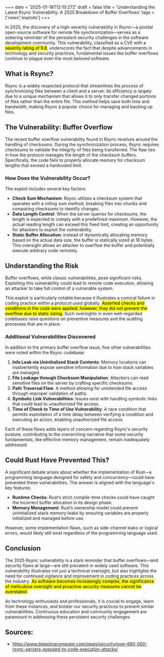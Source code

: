 +++
date = '2025-01-18T12:10:27Z'
draft = false
title = 'Understanding the Latest Rsync Vulnerability: A 2025 Breakdown of Buffer Overflows'
tags = ['news','exploits']
+++

In 2025, the discovery of a high-severity vulnerability in Rsync—a pivotal open-source software for remote file synchronization—serves as a sobering reminder of the persistent security challenges in the software development community. This vulnerability, classified as a CVE with a <mark>severity rating of 9.8</mark>, underscores the fact that despite advancements in technology and security practices, fundamental issues like buffer overflows continue to plague even the most beloved software.

## What is Rsync?
Rsync is a widely respected protocol that streamlines the process of synchronizing files between a client and a server. Its efficiency is largely due to a unique mechanism that allows it to only transfer changed portions of files rather than the entire file. This method helps save both time and bandwidth, making Rsync a popular choice for managing and backing up files.

## The Vulnerability: Buffer Overflow
The recent buffer overflow vulnerability found in Rsync revolves around the handling of checksums.  During the synchronization process, Rsync requires checksums to validate the integrity of files being transferred. The flaw lies in how the protocol manages the length of the checksum buffers. Specifically, the code fails to properly allocate memory for checksum lengths that exceed a hardcoded limit.

### How Does the Vulnerability Occur?
The exploit includes several key factors:
- **Check Sum Mechanism**: Rsync utilizes a checksum system that operates with a rolling sum method, breaking files into chunks and comparing checksums to identify changes.
- **Data Length Control**: When the server queries for checksums, the length is expected to comply with a predefined maximum. However, the actual reading length can exceed this fixed limit, creating an opportunity for attackers to exploit the vulnerability.
- **Static Buffer Allocation**: Instead of dynamically allocating memory based on the actual data size, the buffer is statically sized at 16 bytes. This oversight allows an attacker to overflow the buffer and potentially execute arbitrary code remotely.

## Understanding the Risk
Buffer overflows, while classic vulnerabilities, pose significant risks. Exploiting this vulnerability could lead to remote code execution, allowing an attacker to take full control of a vulnerable system.

This exploit is particularly notable because it illustrates a comical failure in coding practice within a protocol used globally. <mark>Asserted checks and conditions in the code were applied; however, they did not prevent the overflow due to static sizing.</mark> Such oversights in even well-regarded codebases raise questions on preventive measures and the auditing processes that are in place.

### Additional Vulnerabilities Discovered
In addition to the primary buffer overflow issue, five other vulnerabilities were noted within the Rsync codebase:
1. **Info Leak via Uninitialized Stack Contents**: Memory locations can inadvertently expose sensitive information due to how stack variables are managed.
2. **File Leakage through Checksum Manipulation**: Attackers can read sensitive files on the server by crafting specific checksums.
3. **Path Traversal Flaw**: A method allowing for unintended file access through improper validation of paths.
4. **Symbolic Link Vulnerabilities**: Issues exist with handling symbolic links that could lead to unauthorized file access.
5. **Time of Check to Time of Use Vulnerability**: A race condition that permits exploitation of a time delay between verifying a condition and executing an action, enabling unauthorized file access.

Each of these flaws adds layers of concern regarding Rsync's security posture, contributing to the overarching narrative that some security fundamentals, like effective memory management, remain inadequately addressed.

## Could Rust Have Prevented This?
A significant debate arises about whether the implementation of Rust—a programming language designed for safety and concurrency—could have prevented these vulnerabilities. The answer is aligned with the language's key features:
- **Runtime Checks**: Rust’s strict compile-time checks could have caught the incorrect buffer allocation in its design phase.
- **Memory Management**: Rust’s ownership model could prevent uninitialized stack memory leaks by ensuring variables are properly initialized and managed before use.

However, some implementation flaws, such as side-channel leaks or logical errors, would likely still exist regardless of the programming language used.

## Conclusion
The 2025 Rsync vulnerability is a stark reminder that buffer overflows—and security flaws at large—are still prevalent in widely used software. This vulnerability illustrates not just a technical oversight, but also highlights the need for continued vigilance and improvement in coding practices across the industry. <mark>As software becomes increasingly complex, the significance of meticulous oversight and proactive security measures cannot be overstated.</mark>

As technology enthusiasts and professionals, it is crucial to engage, learn from these instances, and bolster our security practices to prevent similar vulnerabilities. Continuous education and community engagement are paramount in addressing these persistent security challenges. 

## Sources:
- https://www.bleepingcomputer.com/news/security/over-660-000-rsync-servers-exposed-to-code-execution-attacks/

